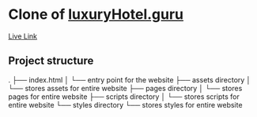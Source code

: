# Clone of [luxuryHotel.guru](https://luxuryhotel.guru/)

[Live Link]('https://luxuryhotel-guru-clone.pages.dev/'_)

## Project structure

.
├── index.html
│ └── entry point for the website
├── assets directory
│ └── stores assets for entire website
├── pages directory
│ └── stores pages for entire website
├── scripts directory
│ └── stores scripts for entire website
└── styles directory
└── stores styles for entire website
